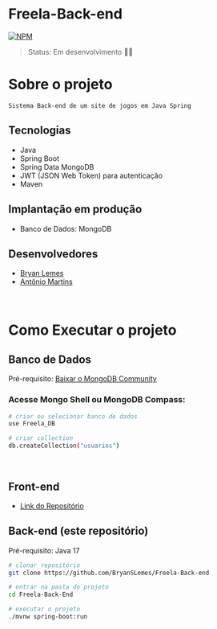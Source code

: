 # Freela-Back-end

[![NPM](https://img.shields.io/npm/l/react)](https://github.com/BryanSLemes/Freela-Back-end/blob/master/LICENSE)

> Status: Em desenvolvimento 👨‍💻

# Sobre o projeto
    Sistema Back-end de um site de jogos em Java Spring


<!--
  Sobre o projeto:
  explicar sobre o projeto de forma clara e concisa oque é esse projeto, em que situação eu fiz o projeto, qual o propósito do projeto...

Opções de jogos:
  Jogo da Velha...
  ...
-->

## Tecnologias

- Java
- Spring Boot
- Spring Data MongoDB
- JWT (JSON Web Token) para autenticação
- Maven

## Implantação em produção
<!-- - Back-end: Heroku colocar dps
- Front-end: Netlify -->
- Banco de Dados: MongoDB

## Desenvolvedores
  * [Bryan Lemes](https://github.com/bryanslemes)
  * [Antônio Martins](https://github.com/AntonioMartinss)

<br>

# Como Executar o projeto

## Banco de Dados
  Pré-requisito: [Baixar o MongoDB Community](https://www.mongodb.com/try/download/community)
  
  ### Acesse Mongo Shell ou MongoDB Compass:

  ```bash
  # criar ou selecionar banco de dados
  use Freela_DB

  # criar collection
  db.createCollection("usuarios")
  ```

<br>

## Front-end
  *  [Link do Repositório](https://github.com/AntonioMartinss/freela_front)

## Back-end (este repositório)
  Pré-requisito: Java 17

  ```bash
  # clonar repositório
  git clone https://github.com/BryanSLemes/Freela-Back-end

  # entrar na pasta do projeto
  cd Freela-Back-End
  
  # executar o projeto
  ./mvnw spring-boot:run
  ```
